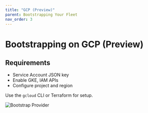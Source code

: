 ```yaml
---
title: "GCP (Preview)"
parent: Bootstrapping Your Fleet
nav_order: 3
---
```


# Bootstrapping on GCP (Preview)

## Requirements

- Service Account JSON key
- Enable GKE, IAM APIs
- Configure project and region

Use the `gcloud` CLI or Terraform for setup.

![Bootstrap Provider]({{site.base_url}}/assets/images/fleet-bootstrap-provider.png)
